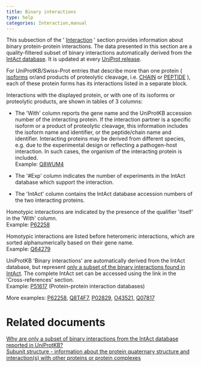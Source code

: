 ```yaml
---
title: Binary interactions
type: help
categories: Interaction,manual
---
```


This subsection of the ' [Interaction](https://www.uniprot.org/help/interaction_section) ' section provides information about binary protein-protein interactions. The data presented in this section are a quality-filtered subset of binary interactions automatically derived from the [IntAct database](https://www.ebi.ac.uk/intact/). It is updated at every [UniProt release](https://www.uniprot.org/help/synchronization).

For UniProtKB/Swiss-Prot entries that describe more than one protein ( [isoforms](https://www.uniprot.org/help/alternative_products) or/and products of proteolytic cleavage, i.e. [CHAIN](https://www.uniprot.org/help/chain) or [PEPTIDE](https://www.uniprot.org/help/peptide) ), each of these protein forms has its interactions listed in a separate block.

Interactions with the displayed protein, or with one of its isoforms or proteolytic products, are shown in tables of 3 columns:

-   The 'With' column reports the gene name and the UniProtKB accession number of the interacting protein. If the interaction partner is a specific isoform or a product of proteolytic cleavage, this information includes the isoform name and identifier, or the peptide/chain name and identifier. Interacting proteins may be derived from different species, e.g. due to the experimental design or reflecting a pathogen-host interaction. In such cases, the organism of the interacting protein is included.  
    Example: [Q8WUM4](https://www.uniprot.org/uniprotkb/Q8WUM4#interaction)

-   The '\#Exp' column indicates the number of experiments in the IntAct database which support the interaction.

-   The 'IntAct' column contains the IntAct database accession numbers of the two interacting proteins.

Homotypic interactions are indicated by the presence of the qualifier 'itself' in the 'With' column.  
Example: [P62258](https://www.uniprot.org/uniprotkb/P62258#interaction)

Homotypic interactions are listed before heteromeric interactions, which are sorted alphanumerically based on their gene name.  
Example: [Q64279](https://www.uniprot.org/uniprotkb/Q64279#interaction)

UniProtKB 'Binary interactions' are automatically derived from the IntAct database, but represent [only a subset of the binary interactions found in IntAct](https://www.uniprot.org/help/binary_interactions_import). The complete IntAct set can be accessed using the link in the 'Cross-references' section.  
Example: [P51617](https://www.uniprot.org/uniprotkb/P51617#cross-references) (Protein-protein interaction databases)

More examples: [P62258](https://www.uniprot.org/uniprotkb/P62258#interaction), [Q8T4F7](https://www.uniprot.org/uniprotkb/Q8T4F7#interaction), [P02829](https://www.uniprot.org/uniprotkb/P02829#interaction), [O43521](https://www.uniprot.org/uniprotkb/O43521#interaction), [Q07817](https://www.uniprot.org/uniprotkb/Q07817#interaction)

# Related documents

[Why are only a subset of binary interactions from the IntAct database reported in UniProtKB?](https://www.uniprot.org/help/binary_interactions_import)  
[Subunit structure - information about the protein quaternary structure and interaction(s) with other proteins or protein complexes](https://www.uniprot.org/help/subunit_structure)
